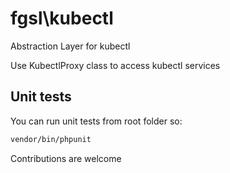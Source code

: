 # fgsl\kubectl

Abstraction Layer for kubectl

Use KubectlProxy class to access kubectl services

## Unit tests

You can run unit tests from root folder so:

```bash
vendor/bin/phpunit
```

Contributions are welcome 